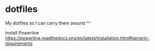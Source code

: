 dotfiles
========

My dotfiles so I can carry them around ^^

Install Powerline
  https://powerline.readthedocs.org/en/latest/installation.html#generic-requirements
